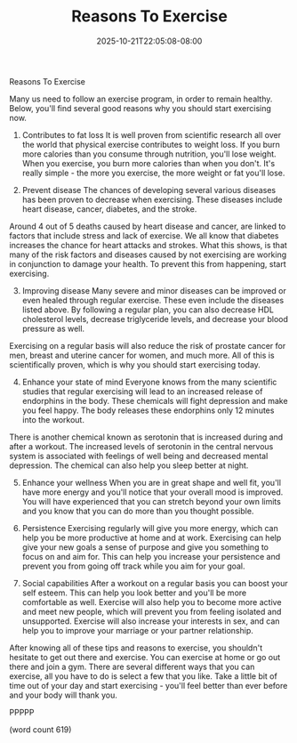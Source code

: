 ﻿---
title: "Reasons To Exercise"
date: 2025-10-21T22:05:08-08:00
description: "Exercise Tips for Web Success"
featured_image: "/images/Exercise.jpg"
tags: ["Exercise"]
---

Reasons To Exercise

Many us need to follow an exercise program, in order
to remain healthy.  Below, you'll find several good
reasons why you should start exercising now.

1.  Contributes to fat loss
It is well proven from scientific research all over
the world that physical exercise contributes to
weight loss.  If you burn more calories than you
consume through nutrition, you'll lose weight.  When
you exercise, you burn more calories than when you
don't.  It's really simple - the more you exercise,
the more weight or fat you'll lose.

2.  Prevent disease
The chances of developing several various diseases
has been proven to decrease when exercising.  These
diseases include heart disease, cancer, diabetes,
and the stroke.  

Around 4 out of 5 deaths caused by heart disease
and cancer, are linked to factors that include stress
and lack of exercise.  We all know that diabetes
increases the chance for heart attacks and strokes.
What this shows, is that many of the risk factors
and diseases caused by not exercising are working
in conjunction to damage your health.  To prevent
this from happening, start exercising.

3.  Improving disease
Many severe and minor diseases can be improved or
even healed through regular exercise.  These even
include the diseases listed above.  By following
a regular plan, you can also decrease HDL 
cholesterol levels, decrease triglyceride levels,
and decrease your blood pressure as well.

Exercising on a regular basis will also reduce
the risk of prostate cancer for men, breast and
uterine cancer for women, and much more.  All of
this is scientifically proven, which is why you
should start exercising today.

4.  Enhance your state of mind
Everyone knows from the many scientific studies
that regular exercising will lead to an increased
release of endorphins in the body.  These chemicals
will fight depression and make you feel happy.  The
body releases these endorphins only 12 minutes
into the workout.

There is another chemical known as serotonin that
is increased during and after a workout.  The
increased levels of serotonin in the central nervous
system is associated with feelings of well being
and decreased mental depression. The chemical 
can also help you sleep better at night.

5.  Enhance your wellness
When you are in great shape and well fit, you'll
have more energy and you'll notice that your overall
mood is improved.  You will have experienced that
you can stretch beyond your own limits and you
know that you can do more than you thought possible.

6.  Persistence
Exercising regularly will give you more energy, 
which can help you be more productive at home and
at work.  Exercising can help give your new goals
a sense of purpose and give you something to focus
on and aim for.  This can help you increase your
persistence and prevent you from going off track
while you aim for your goal.

7.  Social capabilities
After a workout on a regular basis you can boost
your self esteem.  This can help you look better
and you'll be more comfortable as well.  Exercise
will also help you to become more active and meet
new people, which will prevent you from feeling
isolated and unsupported.  Exercise will also
increase your interests in sex, and can help you
to improve your marriage or your partner
relationship.

After knowing all of these tips and reasons to
exercise, you shouldn't hesitate to get out there
and exercise.  You can exercise at home or go out
there and join a gym.  There are several different
ways that you can exercise, all you have to do
is select a few that you like.  Take a little bit
of time out of your day and start exercising -
you'll feel better than ever before and your body
will thank you.

PPPPP

(word count 619)
